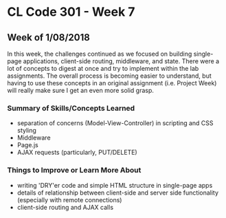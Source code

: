 # CL Code 301 - Week 7
## Week of 1/08/2018

In this week, the challenges continued as we focused on building single-page applications, client-side routing, middleware, and state. There were a lot of concepts to digest at once and try to implement within the lab assignments. The overall process is becoming easier to understand, but having to use these concepts in an original assignment (i.e. Project Week) will really make sure I get an even more solid grasp.

### Summary of Skills/Concepts Learned

- separation of concerns (Model-View-Controller) in scripting and CSS styling
- Middleware
- Page.js
- AJAX requests (particularly, PUT/DELETE)

### Things to Improve or Learn More About

- writing 'DRY'er code and simple HTML structure in single-page apps
- details of relationship between client-side and server side functionality (especially with remote connections)
- client-side routing and AJAX calls